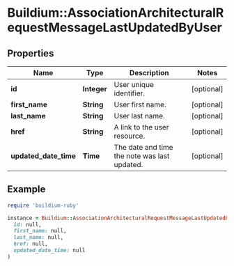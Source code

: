 # Buildium::AssociationArchitecturalRequestMessageLastUpdatedByUser

## Properties

| Name | Type | Description | Notes |
| ---- | ---- | ----------- | ----- |
| **id** | **Integer** | User unique identifier. | [optional] |
| **first_name** | **String** | User first name. | [optional] |
| **last_name** | **String** | User last name. | [optional] |
| **href** | **String** | A link to the user resource. | [optional] |
| **updated_date_time** | **Time** | The date and time the note was last updated. | [optional] |

## Example

```ruby
require 'buildium-ruby'

instance = Buildium::AssociationArchitecturalRequestMessageLastUpdatedByUser.new(
  id: null,
  first_name: null,
  last_name: null,
  href: null,
  updated_date_time: null
)
```

